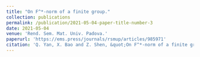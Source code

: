 ```yaml
---
title: "On F^*-norm of a finite group."
collection: publications
permalink: /publication/2021-05-04-paper-title-number-3
date: 2021-05-04
venue: 'Rend. Sem. Mat. Univ. Padova.'
paperurl: 'https://ems.press/journals/rsmup/articles/985971'
citation: 'Q. Yan, X. Bao and Z. Shen, &quot;On F^*-norm of a finite group,&quot; Rend. Sem. Mat. Univ. Padova. 145 (2021), 181-190.'
---
```


